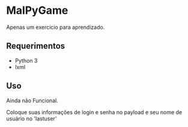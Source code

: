 # MalPyGame
Apenas um exercicio para aprendizado.

## Requerimentos
* Python 3
* lxml

## Uso
Ainda não Funcional.

Coloque suas informações de login e senha no payload e seu nome de usuário no 'lastuser'
